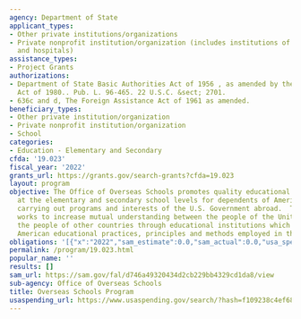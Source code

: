 ```yaml
---
agency: Department of State
applicant_types:
- Other private institutions/organizations
- Private nonprofit institution/organization (includes institutions of higher education
  and hospitals)
assistance_types:
- Project Grants
authorizations:
- Department of State Basic Authorities Act of 1956 , as amended by the Foreign Service
  Act of 1980.. Pub. L. 96-465. 22 U.S.C. &sect; 2701.
- 636c and d, The Foreign Assistance Act of 1961 as amended.
beneficiary_types:
- Other private institution/organization
- Private nonprofit institution/organization
- School
categories:
- Education - Elementary and Secondary
cfda: '19.023'
fiscal_year: '2022'
grants_url: https://grants.gov/search-grants?cfda=19.023
layout: program
objective: The Office of Overseas Schools promotes quality educational opportunities
  at the elementary and secondary school levels for dependents of American citizens
  carrying out programs and interests of the U.S. Government abroad.  The Office also
  works to increase mutual understanding between the people of the United States and
  the people of other countries through educational institutions which demonstrate
  American educational practices, principles and methods employed in the United States.
obligations: '[{"x":"2022","sam_estimate":0.0,"sam_actual":0.0,"usa_spending_actual":180000.0},{"x":"2023","sam_estimate":0.0,"sam_actual":0.0,"usa_spending_actual":0.0},{"x":"2024","sam_estimate":0.0,"sam_actual":0.0,"usa_spending_actual":0.0}]'
permalink: /program/19.023.html
popular_name: ''
results: []
sam_url: https://sam.gov/fal/d746a49320434d2cb229bb4329cd1da8/view
sub-agency: Office of Overseas Schools
title: Overseas Schools Program
usaspending_url: https://www.usaspending.gov/search/?hash=f109238c4ef688779fe2be4c9cb74054
---
```

